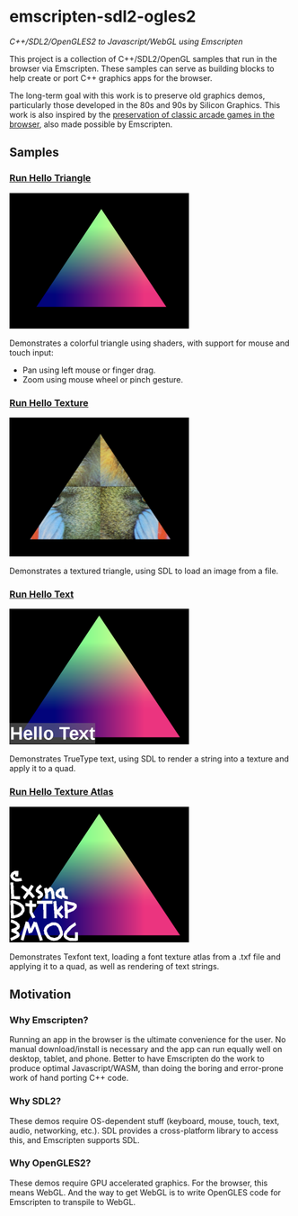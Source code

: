 # emscripten-sdl2-ogles2
*C++/SDL2/OpenGLES2 to Javascript/WebGL using Emscripten*

This project is a collection of C++/SDL2/OpenGL samples that run in the browser via Emscripten.  These samples can serve as building blocks to help create or port C++ graphics apps for the browser.

The long-term goal with this work is to preserve old graphics demos, particularly those developed in the 80s and 90s by Silicon Graphics.  This work is also inspired by the [preservation of classic arcade games in the browser](https://archive.org/details/internetarcade), also made possible by Emscripten.


## Samples

### [Run Hello Triangle](https://erik-larsen.github.io/emscripten-sdl2-ogles2/hello_triangle.html)

![Hello Triangle](media/hello_triangle.png)

Demonstrates a colorful triangle using shaders, with support for mouse and touch input:
 * Pan using left mouse or finger drag.
 * Zoom using mouse wheel or pinch gesture.

### [Run Hello Texture](https://erik-larsen.github.io/emscripten-sdl2-ogles2/hello_texture.html)

![Hello Texture](media/hello_texture.png)

Demonstrates a textured triangle, using SDL to load an image from a file.

### [Run Hello Text](https://erik-larsen.github.io/emscripten-sdl2-ogles2/hello_text_ttf.html)

![Hello Text](media/hello_text_ttf.png)

Demonstrates TrueType text, using SDL to render a string into a texture and apply it to a quad.

### [Run Hello Texture Atlas](https://erik-larsen.github.io/emscripten-sdl2-ogles2/hello_text_txf.html)

![Hello Texture Atlas](media/hello_text_txf.png)

Demonstrates Texfont text, loading a font texture atlas from a .txf file and applying it to a quad, as well as rendering of text strings.

## Motivation

### Why Emscripten?  

Running an app in the browser is the ultimate convenience for the user.  No manual download/install is necessary and the app can run equally well on desktop, tablet, and phone.  Better to have Emscripten do the work to produce optimal Javascript/WASM, than doing the boring and error-prone work of hand porting C++ code.

### Why SDL2? 

These demos require OS-dependent stuff (keyboard, mouse, touch, text, audio, networking, etc.). SDL provides a cross-platform library to access this, and Emscripten supports SDL.

### Why OpenGLES2?  

These demos require GPU accelerated graphics. For the browser, this means WebGL.  And the way to get WebGL is to write OpenGLES code for Emscripten to transpile to WebGL.
